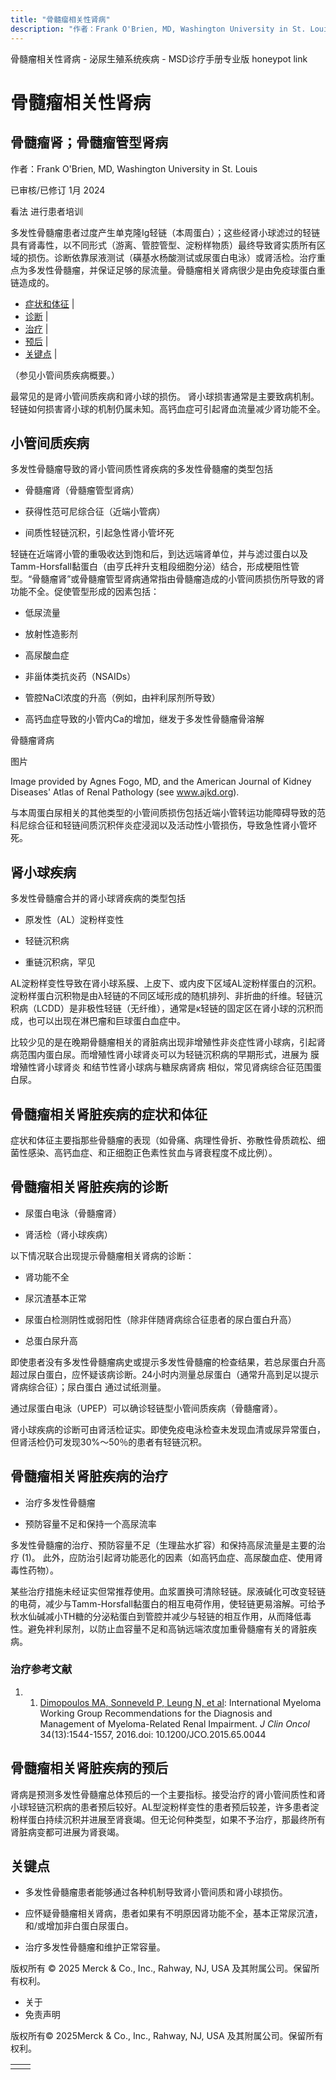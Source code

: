 ```yaml
---
title: "骨髓瘤相关性肾病"
description: "作者：Frank O'Brien, MD, Washington University in St. Louis"
---
```


﻿骨髓瘤相关性肾病 \- 泌尿生殖系统疾病 \- MSD诊疗手册专业版 honeypot link

# 骨髓瘤相关性肾病

## 骨髓瘤肾；骨髓瘤管型肾病

作者：Frank O'Brien, MD, Washington University in St. Louis

已审核/已修订 1月 2024

看法 进行患者培训

多发性骨髓瘤患者过度产生单克隆Ig轻链（本周蛋白）；这些经肾小球滤过的轻链具有肾毒性，以不同形式（游离、管腔管型、淀粉样物质）最终导致肾实质所有区域的损伤。诊断依靠尿液测试（磺基水杨酸测试或尿蛋白电泳）或肾活检。治疗重点为多发性骨髓瘤，并保证足够的尿流量。骨髓瘤相关肾病很少是由免疫球蛋白重链造成的。

- [症状和体征](#症状和体征_v8372489_zh) \|
- [诊断](#诊断_v8372492_zh) \|
- [治疗](#治疗_v8372513_zh) \|
- [预后](#预后_v8372510_zh) \|
- [关键点](#关键点_v8372524_zh) \|

（参见小管间质疾病概要。）

最常见的是肾小管间质疾病和肾小球的损伤。 肾小球损害通常是主要致病机制。轻链如何损害肾小球的机制仍属未知。高钙血症可引起肾血流量减少肾功能不全。

## 小管间质疾病

多发性骨髓瘤导致的肾小管间质性肾疾病的多发性骨髓瘤的类型包括

- 骨髓瘤肾（骨髓瘤管型肾病）

- 获得性范可尼综合征（近端小管病）

- 间质性轻链沉积，引起急性肾小管坏死


轻链在近端肾小管的重吸收达到饱和后，到达远端肾单位，并与滤过蛋白以及Tamm-Horsfall黏蛋白（由亨氏袢升支粗段细胞分泌）结合，形成梗阻性管型。“骨髓瘤肾”或骨髓瘤管型肾病通常指由骨髓瘤造成的小管间质损伤所导致的肾功能不全。促使管型形成的因素包括：

- 低尿流量

- 放射性造影剂

- 高尿酸血症

- 非甾体类抗炎药（NSAIDs）

- 管腔NaCl浓度的升高（例如，由袢利尿剂所导致）

- 高钙血症导致的小管内Ca的增加，继发于多发性骨髓瘤骨溶解


骨髓瘤肾病



图片

Image provided by Agnes Fogo, MD, and the American Journal of Kidney Diseases' Atlas of Renal Pathology (see www.ajkd.org).

与本周蛋白尿相关的其他类型的小管间质损伤包括近端小管转运功能障碍导致的范科尼综合征和轻链间质沉积伴炎症浸润以及活动性小管损伤，导致急性肾小管坏死。

## 肾小球疾病

多发性骨髓瘤合并的肾小球肾疾病的类型包括

- 原发性（AL）淀粉样变性

- 轻链沉积病

- 重链沉积病，罕见


AL淀粉样变性导致在肾小球系膜、上皮下、或内皮下区域AL淀粉样蛋白的沉积。淀粉样蛋白沉积物是由λ轻链的不同区域形成的随机排列、非折曲的纤维。轻链沉积病（LCDD）是非极性轻链（无纤维），通常是κ轻链的固定区在肾小球的沉积而成，也可以出现在淋巴瘤和巨球蛋白血症中。

比较少见的是在晚期骨髓瘤相关的肾脏病出现非增殖性非炎症性肾小球病，引起肾病范围内蛋白尿。而增殖性肾小球肾炎可以为轻链沉积病的早期形式，进展为 膜增殖性肾小球肾炎 和结节性肾小球病与糖尿病肾病 相似，常见肾病综合征范围蛋白尿。

## 骨髓瘤相关肾脏疾病的症状和体征

症状和体征主要指那些骨髓瘤的表现（如骨痛、病理性骨折、弥散性骨质疏松、细菌性感染、高钙血症、和正细胞正色素性贫血与肾衰程度不成比例）。

## 骨髓瘤相关肾脏疾病的诊断

- 尿蛋白电泳（骨髓瘤肾）

- 肾活检（肾小球疾病）


以下情况联合出现提示骨髓瘤相关肾病的诊断：

- 肾功能不全

- 尿沉渣基本正常

- 尿蛋白检测阴性或弱阳性（除非伴随肾病综合征患者的尿白蛋白升高）

- 总蛋白尿升高


即使患者没有多发性骨髓瘤病史或提示多发性骨髓瘤的检查结果，若总尿蛋白升高超过尿白蛋白，应怀疑该病诊断。24小时内测量总尿蛋白（通常升高到足以提示肾病综合征）；尿白蛋白 通过试纸测量。

通过尿蛋白电泳（UPEP）可以确诊轻链型小管间质疾病（骨髓瘤肾）。

肾小球疾病的诊断可由肾活检证实。即使免疫电泳检查未发现血清或尿异常蛋白，但肾活检仍可发现30%～50％的患者有轻链沉积。

## 骨髓瘤相关肾脏疾病的治疗

- 治疗多发性骨髓瘤

- 预防容量不足和保持一个高尿流率


多发性骨髓瘤的治疗、预防容量不足（生理盐水扩容）和保持高尿流量是主要的治疗 (1)。 此外，应防治引起肾功能恶化的因素（如高钙血症、高尿酸血症、使用肾毒性药物）。

某些治疗措施未经证实但常推荐使用。血浆置换可清除轻链。尿液碱化可改变轻链的电荷，减少与Tamm-Horsfall黏蛋白的相互电荷作用，使轻链更易溶解。可给予秋水仙碱减小TH糖的分泌粘蛋白到管腔并减少与轻链的相互作用，从而降低毒性。避免袢利尿剂，以防止血容量不足和高钠远端浓度加重骨髓瘤有关的肾脏疾病。

### 治疗参考文献

1. 1. [Dimopoulos MA, Sonneveld P, Leung N, et al](https://pubmed.ncbi.nlm.nih.gov/26976420/): International Myeloma Working Group Recommendations for the Diagnosis and Management of Myeloma-Related Renal Impairment. _J Clin Oncol_ 34(13):1544-1557, 2016.doi: 10.1200/JCO.2015.65.0044


## 骨髓瘤相关肾脏疾病的预后

肾病是预测多发性骨髓瘤总体预后的一个主要指标。接受治疗的肾小管间质性和肾小球轻链沉积病的患者预后较好。AL型淀粉样变性的患者预后较差，许多患者淀粉样蛋白持续沉积并进展至肾衰竭。但无论何种类型，如果不予治疗，那最终所有肾脏病变都可进展为肾衰竭。

## 关键点

- 多发性骨髓瘤患者能够通过各种机制导致肾小管间质和肾小球损伤。

- 应怀疑骨髓瘤相关肾病，患者如果有不明原因肾功能不全，基本正常尿沉渣，和/或增加非白蛋白尿蛋白。

- 治疗多发性骨髓瘤和维护正常容量。




版权所有 © 2025
Merck & Co., Inc., Rahway, NJ, USA 及其附属公司。保留所有权利。

- 关于
- 免责声明

版权所有© 2025Merck & Co., Inc., Rahway, NJ, USA 及其附属公司。保留所有权利。

|     |     |
| --- | --- |
|  |  |